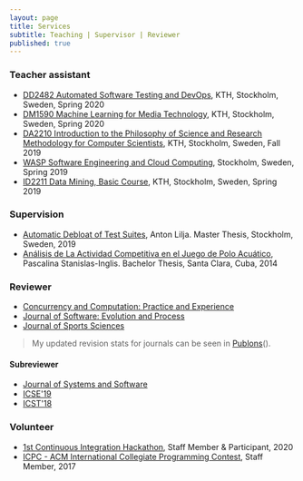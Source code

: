 ```yaml
---
layout: page
title: Services
subtitle: Teaching | Supervisor | Reviewer  
published: true
---
```


### Teacher assistant
- [DD2482 Automated Software Testing and DevOps](https://www.kth.se/student/kurser/kurs/DD2482), KTH, Stockholm, Sweden, Spring 2020
-  [DM1590 Machine Learning for Media Technology](https://www.kth.se/student/kurser/kurs/DM1590), KTH, Stockholm, Sweden, Spring 2020
-  [DA2210 Introduction to the Philosophy of Science and Research Methodology for Computer Scientists](https://www.kth.se/social/course/DA2210), KTH, Stockholm, Sweden, Fall 2019
- [WASP Software Engineering and Cloud Computing](https://wasp-sweden.org/graduate-school/courses/software-engineering-and-cloud-computing), Stockholm, Sweden, Spring 2019
- [ID2211 Data Mining, Basic Course](https://www.kth.se/student/kurser/kurs/ID2211?l=en), KTH, Stockholm, Sweden, Spring 2019

### Supervision

- [Automatic Debloat of Test Suites](#), Anton Lilja. Master Thesis, Stockholm, Sweden, 2019
- [Análisis de La Actividad Competitiva en el Juego de Polo Acuático](http://dspace.uclv.edu.cu/bitstream/handle/123456789/6788/Tesis%20Pascalina%20Stanislas%20Final.pdf?sequence=1&isAllowed=y), Pascalina Stanislas-Inglis. Bachelor Thesis, Santa Clara, Cuba, 2014

### Reviewer

- [Concurrency and Computation: Practice and Experience](https://onlinelibrary.wiley.com/journal/15320634)
- <a href="../../files/certificates/SMR_Certificate.pdf"><i class="fa fa-file-pdf-o fa-lg"></i></a> [Journal of Software: Evolution and Process](https://onlinelibrary.wiley.com/journal/20477481)
- [Journal of Sports Sciences](https://www.tandfonline.com/toc/rjsp20/current)

> My updated revision stats for journals can be seen in [Publons](https://publons.com/researcher/1355482/cesar-soto-valero/peer-review)(<a href="https://publons.com/researcher/1355482/cesar-soto-valero/peer-review" style="text-decoration: underline;"><i class="ai ai-publons"></i></a>).

#### Subreviewer

- [Journal of Systems and Software](https://www.journals.elsevier.com/journal-of-systems-and-software)
- [ICSE'19](https://conf.researchr.org/home/icse-2019)
- [ICST'18](https://www.es.mdh.se/icst2018)

### Volunteer 

-  [1st Continuous Integration Hackathon](https://kth.github.io/ci-hackathon), Staff Member & Participant, 2020
-  <a href="../../files/certificates/2017_CertificateStaff_Caribbean_Finals_419972.pdf"><i class="fa fa-file-pdf-o fa-lg"></i></a> [ICPC - ACM International Collegiate Programming Contest](https://coj-forum.uci.cu/viewforum.php?f=97), Staff Member, 2017


